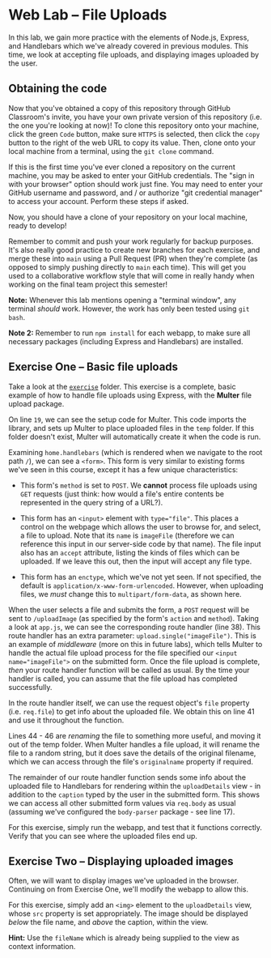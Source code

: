 # Web Lab &ndash; File Uploads
In this lab, we gain more practice with the elements of Node.js, Express, and Handlebars which we've already covered in previous modules. This time, we look at accepting file uploads, and displaying images uploaded by the user.

## Obtaining the code
Now that you've obtained a copy of this repository through GitHub Classroom's invite, you have your own private version of this repository (i.e. the one you're looking at now)! To clone this repository onto your machine, click the green `Code` button, make sure `HTTPS` is selected, then click the `copy` button to the right of the web URL to copy its value. Then, clone onto your local machine from a terminal, using the `git clone` command.

If this is the first time you've ever cloned a repository on the current machine, you may be asked to enter your GitHub credentials. The "sign in with your browser" option should work just fine. You may need to enter your GitHub username and password, and / or authorize "git credential manager" to access your account. Perform these steps if asked.

Now, you should have a clone of your repository on your local machine, ready to develop!

Remember to commit and push your work regularly for backup purposes. It's also really good practice to create new branches for each exercise, and merge these into `main` using a Pull Request (PR) when they're complete (as opposed to simply pushing directly to `main` each time). This will get you used to a collaborative workflow style that will come in really handy when working on the final team project this semester!

**Note:** Whenever this lab mentions opening a "terminal window", any terminal *should* work. However, the work has only been tested using `git bash`.

**Note 2:** Remember to run `npm install` for each webapp, to make sure all necessary packages (including Express and Handlebars) are installed.


## Exercise One &ndash; Basic file uploads
Take a look at the [`exercise`](./exercise) folder. This exercise is a complete, basic example of how to handle file uploads using Express, with the **Multer** file upload package.

On line `19`, we can see the setup code for Multer. This code imports the library, and sets up Multer to place uploaded files in the `temp` folder. If this folder doesn't exist, Multer will automatically create it when the code is run.

Examining `home.handlebars` (which is rendered when we navigate to the root path `/`), we can see a `<form>`. This form is very similar to existing forms we've seen in this course, except it has a few unique characteristics:

- This form's `method` is set to `POST`. We **cannot** process file uploads using `GET` requests (just think: how would a file's entire contents be represented in the query string of a URL?).

- This form has an `<input>` element with `type="file"`. This places a control on the webpage which allows the user to browse for, and select, a file to upload. Note that its `name` is `imageFile` (therefore we can reference this input in our server-side code by that name). The file input also has an `accept` attribute, listing the kinds of files which can be uploaded. If we leave this out, then the input will accept any file type.

- This form has an `enctype`, which we've not yet seen. If not specified, the default is `application/x-www-form-urlencoded`. However, when uploading files, we *must* change this to `multipart/form-data`, as shown here.

When the user selects a file and submits the form, a `POST` request will be sent to `/uploadImage` (as specified by the form's `action` and `method`). Taking a look at `app.js`, we can see the corresponding route handler (line 38). This route handler has an extra parameter: `upload.single("imageFile")`. This is an example of *middleware* (more on this in future labs), which tells Multer to handle the actual file upload process for the file specified our `<input name="imageFile">` on the submitted form. Once the file upload is complete, *then* your route handler function will be called as usual. By the time your handler is called, you can assume that the file upload has completed successfully.

In the route handler itself, we can use the request object's `file` property (i.e. `req.file`) to get info about the uploaded file. We obtain this on line 41 and use it throughout the function.

Lines 44 - 46 are *renaming* the file to something more useful, and moving it out of the temp folder. When Multer handles a file upload, it will rename the file to a random string, but it does save the details of the original filename, which we can access through the file's `originalname` property if required.

The remainder of our route handler function sends some info about the uploaded file to Handlebars for rendering within the `uploadDetails` view - in addition to the `caption` typed by the user in the submitted form. This shows we can access all other submitted form values via `req.body` as usual (assuming we've configured the `body-parser` package - see line 17).

For this exercise, simply run the webapp, and test that it functions correctly. Verify that you can see where the uploaded files end up.


## Exercise Two &ndash; Displaying uploaded images
Often, we will want to display images we've uploaded in the browser. Continuing on from Exercise One, we'll modify the webapp to allow this.

For this exercise, simply add an `<img>` element to the `uploadDetails` view, whose `src` property is set appropriately. The image should be displayed *below* the file name, and *above* the caption, within the view.

**Hint:** Use the `fileName` which is already being supplied to the view as context information.
